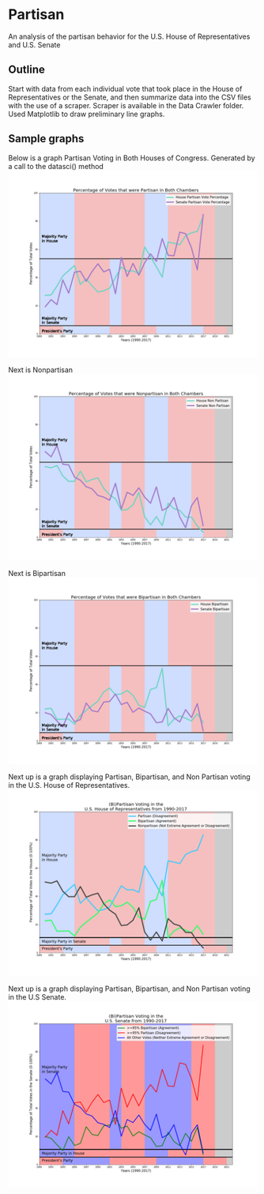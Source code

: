 # Partisan
An analysis of the partisan behavior for the U.S. House of Representatives and U.S. Senate
## Outline
Start with data from each individual vote that took place in the House of Representatives or the Senate, and then summarize data into the CSV files with the use of a scraper. 
Scraper is available in the Data Crawler folder. 
Used Matplotlib to draw preliminary line graphs. 

## Sample graphs
Below is a graph Partisan Voting in Both Houses of Congress. Generated by a call to the datasci() method
![alt text](./Visualizations/Join_Final_Partisan.png "Bicameral Partisan")

Next is Nonpartisan
![alt text](./Visualizations/Join_Final_Nonpartisan.png "Bicameral Partisan")

Next is Bipartisan
![alt text](./Visualizations/Join_Final_Bipartisan.png "Bicameral Partisan")

Next up is a graph displaying Partisan, Bipartisan, and Non Partisan voting in the U.S. House of Representatives. 
![alt text](./Visualizations/HOR_Final.png "HoR Partisan")

Next up is a graph displaying Partisan, Bipartisan, and Non Partisan voting in the U.S Senate. 
![alt text](./Visualizations/Senate_Final.png "Senate Partisan")
